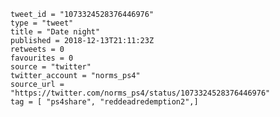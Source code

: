 ```
tweet_id = "1073324528376446976"
type = "tweet"
title = "Date night"
published = 2018-12-13T21:11:23Z
retweets = 0
favourites = 0
source = "twitter"
twitter_account = "norms_ps4"
source_url = "https://twitter.com/norms_ps4/status/1073324528376446976"
tag = [ "ps4share", "reddeadredemption2",]
```

<p class='image'><img src='https://mnf.m17s.net/2018/12/13/DuU29_tW4AYal_V.jpg' alt=''></p>

